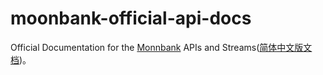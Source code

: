 # moonbank-official-api-docs
Official Documentation for the [Monnbank][] APIs and Streams([简体中文版文档]())。


[Monnbank]: https://www.moonbank.me
[简体中文文档]: ./README_ZH.md